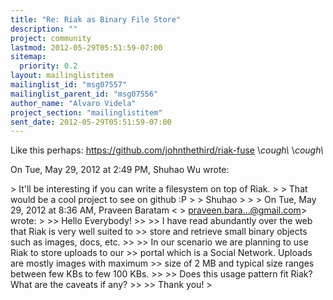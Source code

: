 ```yaml
---
title: "Re: Riak as Binary File Store"
description: ""
project: community
lastmod: 2012-05-29T05:51:59-07:00
sitemap:
  priority: 0.2
layout: mailinglistitem
mailinglist_id: "msg07557"
mailinglist_parent_id: "msg07556"
author_name: "Alvaro Videla"
project_section: "mailinglistitem"
sent_date: 2012-05-29T05:51:59-07:00
---
```



Like this perhaps: https://github.com/johnthethird/riak-fuse \\*cough\\* \\*cough\\*

On Tue, May 29, 2012 at 2:49 PM, Shuhao Wu  wrote:

&gt; It'll be interesting if you can write a filesystem on top of Riak.
&gt;
&gt; That would be a cool project to see on github :P
&gt;
&gt; Shuhao
&gt;
&gt;
&gt; On Tue, May 29, 2012 at 8:36 AM, Praveen Baratam &lt;
&gt; praveen.bara...@gmail.com&gt; wrote:
&gt;
&gt;&gt; Hello Everybody!
&gt;&gt;
&gt;&gt; I have read abundantly over the web that Riak is very well suited to
&gt;&gt; store and retrieve small binary objects such as images, docs, etc.
&gt;&gt;
&gt;&gt; In our scenario we are planning to use Riak to store uploads to our
&gt;&gt; portal which is a Social Network. Uploads are mostly images with maximum
&gt;&gt; size of 2 MB and typical size ranges between few KBs to few 100 KBs.
&gt;&gt;
&gt;&gt; Does this usage pattern fit Riak? What are the caveats if any?
&gt;&gt;
&gt;&gt; Thank you!
&gt;

